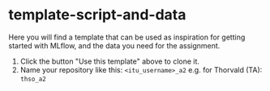 # template-script-and-data
Here you will find a template that can be used as inspiration for getting started with MLflow, and the data you need for the assignment.
1. Click the button "Use this template" above to clone it.
2. Name your repository like this: `<itu_username>_a2` e.g. for Thorvald (TA): `thso_a2`
